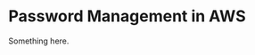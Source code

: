 [title]: # (Password Management in AWS)
[tags]: # (XXX)
[priority]: # (3847)
# Password Management in AWS
Something here.
